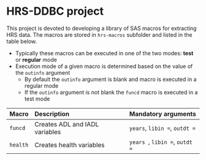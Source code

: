 # HRS-DDBC project

 This project is devoted to developing a library of SAS macros for extracting HRS data. The macros are stored in `hrs-macros` subfolder
and  listed in the table below.

 
* Typically these macros can be executed in one of the two modes: **test** or **regular** mode
* Execution mode of a given macro is determined based on the value of the `outinfo` argument
    - By default the `outinfo` argument is blank and macro is executed in a regular mode
    - If the `outinfo` argument is not blank  the `funcd` macro is executed in a test  mode

 
| Macro           | Description                     | Mandatory arguments             |
| :---            | :-----                          | :-----                          |
| `funcd`         | Creates ADL and IADL variables  | `years`,   `libin =`, `outdt =` | 
| `health`        | Creates health variables        | `years `,  `libin =`, `outdt =` | 
